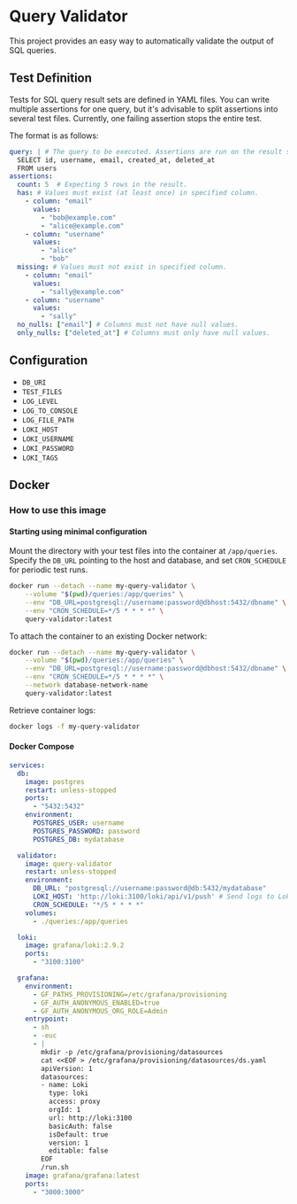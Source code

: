 # Query Validator

This project provides an easy way to automatically validate the output of SQL queries.

## Test Definition

Tests for SQL query result sets are defined in YAML files. You can write multiple assertions for one query, but it's advisable to split assertions into several test files. Currently, one failing assertion stops the entire test.

The format is as follows:

```yaml filename="test-select-users.yaml"
query: | # The query to be executed. Assertions are run on the result set.
  SELECT id, username, email, created_at, deleted_at
  FROM users
assertions:
  count: 5  # Expecting 5 rows in the result.
  has: # Values must exist (at least once) in specified column.
    - column: "email"
      values: 
        - "bob@example.com"
        - "alice@example.com"
    - column: "username"
      values: 
        - "alice"
        - "bob"
  missing: # Values must not exist in specified column.
    - column: "email"
      values: 
        - "sally@example.com"
    - column: "username"
      values:
        - "sally"
  no_nulls: ["email"] # Columns must not have null values.
  only_nulls: ["deleted_at"] # Columns must only have null values.
```

## Configuration

- `DB_URI`
- `TEST_FILES` 
- `LOG_LEVEL`
- `LOG_TO_CONSOLE`
- `LOG_FILE_PATH`
- `LOKI_HOST`
- `LOKI_USERNAME`
- `LOKI_PASSWORD`
- `LOKI_TAGS`

## Docker

### How to use this image

#### Starting using minimal configuration

Mount the directory with your test files into the container at `/app/queries`. Specify the `DB_URL` pointing to the host and database, and set `CRON_SCHEDULE` for periodic test runs.

```bash
docker run --detach --name my-query-validator \
	--volume "$(pwd)/queries:/app/queries" \
	--env "DB_URL=postgresql://username:password@dbhost:5432/dbname" \
	--env "CRON_SCHEDULE=*/5 * * * *" \
	query-validator:latest
```

To attach the container to an existing Docker network:

```bash
docker run --detach --name my-query-validator \
	--volume "$(pwd)/queries:/app/queries" \
	--env "DB_URL=postgresql://username:password@dbhost:5432/dbname" \
	--env "CRON_SCHEDULE=*/5 * * * *" \
	--network database-network-name 
	query-validator:latest
```

Retrieve container logs:

```bash
docker logs -f my-query-validator
```

#### Docker Compose

```yaml
services:
  db:
    image: postgres
    restart: unless-stopped
    ports:
      - "5432:5432"
    environment:
      POSTGRES_USER: username 
      POSTGRES_PASSWORD: password
      POSTGRES_DB: mydatabase

  validator:
    image: query-validator
    restart: unless-stopped
    environment:
      DB_URL: "postgresql://username:password@db:5432/mydatabase"
      LOKI_HOST: 'http://loki:3100/loki/api/v1/push' # Send logs to Loki
      CRON_SCHEDULE: "*/5 * * * *"
    volumes:
      - ./queries:/app/queries

  loki:
    image: grafana/loki:2.9.2
    ports:
      - "3100:3100"

  grafana:
    environment:
      - GF_PATHS_PROVISIONING=/etc/grafana/provisioning
      - GF_AUTH_ANONYMOUS_ENABLED=true
      - GF_AUTH_ANONYMOUS_ORG_ROLE=Admin
    entrypoint:
      - sh
      - -euc
      - |
        mkdir -p /etc/grafana/provisioning/datasources
        cat <<EOF > /etc/grafana/provisioning/datasources/ds.yaml
        apiVersion: 1
        datasources:
        - name: Loki
          type: loki
          access: proxy 
          orgId: 1
          url: http://loki:3100
          basicAuth: false
          isDefault: true
          version: 1
          editable: false
        EOF
        /run.sh
    image: grafana/grafana:latest
    ports:
      - "3000:3000"
```

